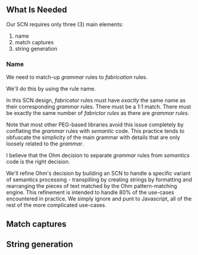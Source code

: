 ## What Is Needed
Our SCN requires only three (3) main elements:
1. name
2. match captures
3. string generation

### Name
We need to match-up *grammar* rules to *fabrication* rules.

We'll do this by using the rule name.

In this SCN design, *fabricator* rules must have *exactly* the same name as their corresponding *grammar* rules.  There must be a 1:1 match.  There must be exactly the same number of *fabrictor rules* as there are *grammar rules*.

Note that most other PEG-based libraries avoid this issue completely by conflating the *grammar* rules with *semantic* code.  This practice tends to obfuscate the simplicity of the main grammar with details that are only loosely related to the *grammar*.

I believe that the Ohm decision to separate *grammar* rules from *semantics* code is the right decision.  

We'll refine Ohm's decision by building an SCN to handle  a specific variant of semantics processing - transpilling by creating strings by formatting and rearranging the pieces of text matched by the Ohm pattern-matching engine.  This refinement is intended to handle 80% of the use-cases encountered in practice.  We simply ignore and punt to Javascript, all of the rest of the more complicated use-cases.

## Match captures
## String generation
